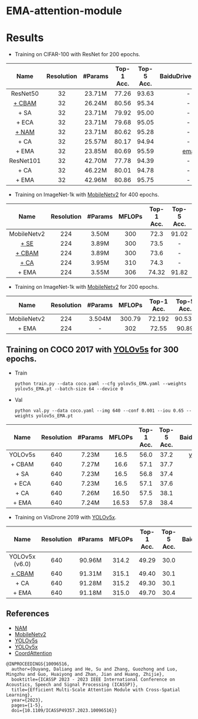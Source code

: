 # EMA-attention-module


# Results 

- Training on CIFAR-100 with ResNet for 200 epochs.

| Name                     | Resolution | #Params | Top-1 Acc. | Top-5 Acc. | BaiduDrive(models) |
|:------------------------:|:----------:|:-------:|:----------:|:----------:|:------------------:|
| ResNet50                 |     32     | 23.71M  |   77.26    |    93.63   |          -         | 
| [+ CBAM](https://github.com/Christian-lyc/NAM)            |     32     | 26.24M  |   80.56    |    95.34   |          -         |
| + SA              |     32     | 23.71M  |   79.92    |    95.00   |          -         | 
| + ECA             |     32     | 23.71M  |   79.68    |    95.05   |          -         |
| [+ NAM](https://github.com/Christian-lyc/NAM)             |     32     | 23.71M  |   80.62    |    95.28   |          -         |
| + CA  |     32     | 25.57M  |   80.17    |    94.94   |          -         |
| + EMA             |     32     | 23.85M  |   80.69    |    95.59   |          [ema](https://pan.baidu.com/s/14CdNiGyou1sLGcRYLYOVKg?pwd=1234)         |
| ResNet101                |     32     | 42.70M  |   77.78    |    94.39   |          -         |
| + CA |     32     | 46.22M  |   80.01    |    94.78   |          -         |
| + EMA            |     32     | 42.96M  |   80.86    |    95.75   |          -         |

- Training on ImageNet-1k with [MobileNetv2](https://github.com/huggingface/pytorch-image-models)  for 400 epochs.

| Name                          | Resolution | #Params |   MFLOPs   | Top-1 Acc. | Top-5 Acc. | BaiduDrive(models) |
|:-----------------------------:|:----------:|:-------:|:----------:|:----------:|:----------:|:------------------:|
| MobileNetv2                   |     224    |  3.50M  |     300    |    72.3    |   91.02    | 
| [+ SE](https://github.com/houqb/CoordAttention)           |     224    |  3.89M  |     300    |    73.5    |     -      |          -         | 
| [+ CBAM](https://github.com/houqb/CoordAttention)          |     224    |  3.89M  |     300    |    73.6    |     -      |          -         | 
| [+ CA](https://github.com/houqb/CoordAttention)|     224    |  3.95M  |     310    |    74.3    |     -      |          -         | 
| + EMA               |     224    |  3.55M  |     306    |    74.32   |   91.82    |          [ema](https://pan.baidu.com/s/1a1p30h-ZkDUSzKJLTGJSnw?pwd=1234)         | 


- Training on ImageNet-1k with [MobileNetv2](https://github.com/d-li14/mobilenetv2.pytorch)  for 200 epochs.

| Name                     | Resolution | #Params |    MFLOPs   |Top-1 Acc. | Top-5 Acc. | BaiduDrive(models) |
|:------------------------:|:----------:|:-------:|:----------:|:----------:|:------------------:|:------------:|
| MobileNetv2                 |     224     | 3.504M  | 300.79  |   72.192    |    90.534   |          -         | 
| + EMA             |     224     | -  | 302     |    72.55    |    90.89    |        [ema](https://pan.baidu.com/s/18MS8u9_P-KG9OfpIunRyKA?pwd=1234)         | 


## Training on COCO 2017 with [YOLOv5s](https://github.com/ultralytics/yolov5/tree/v6.0)  for 300 epochs.
- Train
  ```shell
  python train.py --data coco.yaml --cfg yolov5s_EMA.yaml --weights yolov5s_EMA.pt --batch-size 64 --device 0
  ```
- Val
  ```shell
  python val.py --data coco.yaml --img 640 --conf 0.001 --iou 0.65 --weights yolov5s_EMA.pt 
  ```
  
| Name                          | Resolution | #Params |   MFLOPs   | Top-1 Acc. | Top-5 Acc. | BaiduDrive(models) |
|:-----------------------------:|:----------:|:-------:|:----------:|:----------:|:----------:|:------------------:|
| YOLOv5s  |     640    |  7.23M  |     16.5    |    56.0    |   37.2    |       [yolov5s(v6.0)](https://github.com/ultralytics/yolov5/releases/tag/v6.0)      | 
| + CBAM         |     640    |  7.27M  |     16.6    |    57.1    |     37.7      |        [cbam](https://pan.baidu.com/s/1qj4y9lrgO1DNI2W38IP6Vg?pwd=1234)      |  
| + SA|     640    |  7.23M  |     16.5    |    56.8      |       37.4      |        [sa](https://pan.baidu.com/s/1A_hF7F86VPdtEA8s660nJw?pwd=7wf6)      | 
| + ECA|     640    |  7.23M  |     16.5    |    57.1      |       37.6      |        [eca](https://pan.baidu.com/s/1COOK_ltxTfEpwgu4ieTwAQ?pwd=mu94)      | 
| + CA|     640    |  7.26M  |     16.50    |    57.5    |     38.1      |       [ca](https://pan.baidu.com/s/1coWhu_Ba5OuBtvNyNnCQEg?pwd=bg8u)      | 
| + EMA               |     640    |  7.24M  |     16.53    |    57.8   |   38.4    |      [ema](https://pan.baidu.com/s/110v-K1CmsHDsR2PylarZgA?pwd=qamz)      | 

- Training on VisDrone 2019 with [YOLOv5x](https://github.com/Gumpest/YOLOv5-Multibackbone-Compression).

| Name                          | Resolution | #Params |   MFLOPs   | Top-1 Acc. | Top-5 Acc. | BaiduDrive(models) |
|:-----------------------------:|:----------:|:-------:|:----------:|:----------:|:----------:|:------------------:|
| YOLOv5x (v6.0)               |     640    |  90.96M  |     314.2    |    49.29    |   30.0    |       -      |
| [+ CBAM](https://github.com/Gumpest/YOLOv5-Multibackbone-Compression)|     640    |  91.31M  |     315.1    |    49.40      |      30.1      |       -      |
| + CA|     640    |  91.28M  |     315.2    |    49.30    |     30.1      |       -      |
| + EMA               |     640    |  91.18M  |     315.0    |    49.70   |   30.4    |       [ema](https://pan.baidu.com/s/1p-1763222pb3FuXhVtIzbA?pwd=1234)      |


## References
- [NAM](https://github.com/Christian-lyc/NAM)
- [MobileNetv2](https://github.com/huggingface/pytorch-image-models) 
- [YOLOv5s](https://github.com/ultralytics/yolov5/tree/v6.0)
- [YOLOv5x](https://github.com/Gumpest/YOLOv5-Multibackbone-Compression)
- [CoordAttention](https://github.com/houqb/CoordAttention)

```
@INPROCEEDINGS{10096516,
  author={Ouyang, Daliang and He, Su and Zhang, Guozhong and Luo, Mingzhu and Guo, Huaiyong and Zhan, Jian and Huang, Zhijie},
  booktitle={ICASSP 2023 - 2023 IEEE International Conference on Acoustics, Speech and Signal Processing (ICASSP)}, 
  title={Efficient Multi-Scale Attention Module with Cross-Spatial Learning}, 
  year={2023},
  pages={1-5},
  doi={10.1109/ICASSP49357.2023.10096516}}
```
